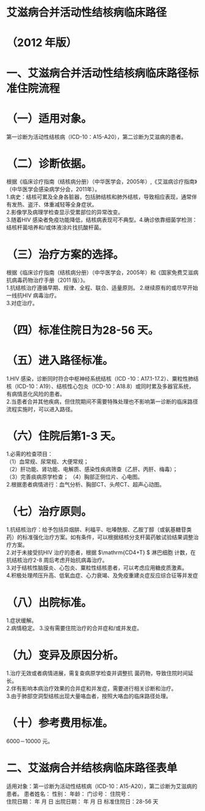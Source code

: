 # 艾滋病合并活动性结核病临床路径  
# （2012 年版）  
# 一、艾滋病合并活动性结核病临床路径标准住院流程  
# （一）适用对象。  
第一诊断为活动性结核病（ICD-10：A15-A20），第二诊断为艾滋病的患者。  
# （二）诊断依据。  
根据《临床诊疗指南（结核病分册）（中华医学会，2005年）,《艾滋病诊疗指南》（中华医学会感染病学分会，2011年）。  
1.病史：结核可累及全身各脏器，包括肺结核和肺外结核，导致相应表现，通常伴有发热、盗汗、体重减轻等全身症状。  
2.影像学及病理学检查显示受累部位的异常改变。  
3.随着HIV 感染者免疫功能降低，结核病表现可不典型。4.确诊依靠细菌学检测：结核杆菌培养和/或体液涂片找抗酸杆菌。  
# （三）治疗方案的选择。  
根据《临床诊疗指南（结核病分册）（中华医学会，2005年）和《国家免费艾滋病抗病毒药物治疗手册（2011 版）》。  
1.抗结核治疗遵循早期、规律、全程、联合、适量原则。 2.继续原有的或尽早开始一线抗HIV 病毒治疗。  
3.对症治疗。  
# （四）标准住院日为28-56 天。  
# （五）进入路径标准。  
1.HIV 感染，诊断同时符合中枢神经系统结核（ICD -10：A17.1-17.2）、粟粒性肺结核（ICD-10：A19）、结核性心包炎（ICD-10：A18.8）或同时累及多器官系统，有病情恶化风险的患者。  
2.当患者合并其他疾病，但住院期间不需要特殊处理也不影响第一诊断的临床路径流程实施时，可以进入路径。  
# （六）住院后第1-3 天。  
1.必需的检查项目：  
（1）血常规、尿常规、大便常规；  
（2）肝功能、肾功能、电解质、感染性疾病筛查（乙肝、丙肝、梅毒）；  
（3）完善痰病原学检查； （4）胸部正侧位片、心电图。  
2.根据患者病情进行：血气分析、胸部CT、头颅CT、超声心动图。  
# （七）治疗原则。  
1.抗结核治疗：给予包括异烟肼、利福平、吡嗪酰胺、乙胺丁醇（或氨基糖苷类药）的标准强化治疗方案。如有条件，可以根据结核分支杆菌药敏试验结果调整治疗方案。  
2.对于未接受抗HIV 治疗的患者，根据 $\mathrm{CD4+T} $  淋巴细胞 计数，在抗结核治疗2-8 周后考虑开始抗病毒治疗。  
3.对于结核性脑膜炎、心包炎、粟粒性结核患者，可以考虑应用糖皮质激素。  
4.积极处理颅压升高、低氧血症、心力衰竭、及免疫重建炎症反应综合征等并发症  
# （八）出院标准。  
1.症状缓解。  
2.病情稳定。 3.没有需要住院治疗的合并症和/或并发症。  
# （九）变异及原因分析。  
1.治疗无效或者病情进展，需复查病原学检查并调整抗 菌药物，导致住院时间延长。  
2.伴有影响本病治疗效果的合并症和并发症，需要进行相关诊断和治疗。  
3.由于肺部空洞型结核出现大量咯血者，按照大咯血的临床路径处理。  
# （十）参考费用标准。  
6000－10000 元。  
# 二、艾滋病合并结核病临床路径表单  
适用对象：第一诊断为活动性结核病（ICD-10：A15-A20），第二诊断为艾滋病的患者。 患者姓名：           性别：    年龄：    门诊号：       住院号：  
住院日期：   年  月  日 出院日期：   年  月   日  标准住院日：28-56 天  
